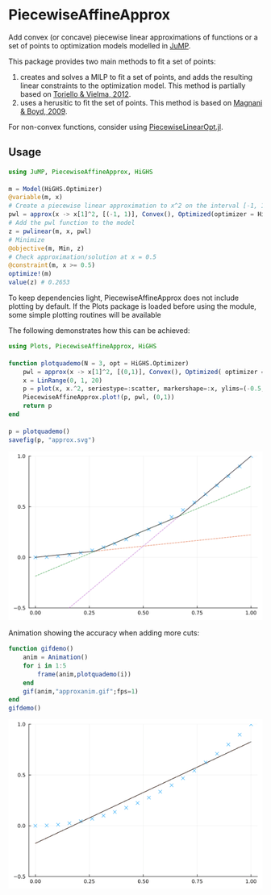 # PiecewiseAffineApprox

Add convex (or concave) piecewise linear approximations of functions or a set of points to optimization models modelled in [JuMP](https://jump.dev/). 

This package provides two main methods to fit a set of points: 

1. creates and solves a MILP to fit a set of points, and adds the resulting linear constraints to the optimization model. This method is partially based on [Toriello & Vielma, 2012](https://doi.org/10.1016/j.ejor.2011.12.030). 
2. uses a herusitic to fit the set of points. This method is based on [Magnani & Boyd, 2009](https://doi.org/10.1007/s11081-008-9045-3).

For non-convex functions, consider using [PiecewiseLinearOpt.jl](https://github.com/joehuchette/PiecewiseLinearOpt.jl).

## Usage

```julia
using JuMP, PiecewiseAffineApprox, HiGHS

m = Model(HiGHS.Optimizer)
@variable(m, x)
# Create a piecewise linear approximation to x^2 on the interval [-1, 1]
pwl = approx(x -> x[1]^2, [(-1, 1)], Convex(), Optimized(optimizer = HiGHS.Optimizer, planes=5))
# Add the pwl function to the model
z = pwlinear(m, x, pwl)
# Minimize
@objective(m, Min, z)
# Check approximation/solution at x = 0.5
@constraint(m, x >= 0.5)
optimize!(m)
value(z) # 0.2653
```

To keep dependencies light, PiecewiseAffineApprox does not include plotting by default. If the Plots package is loaded
before using the module, some simple plotting routines will be available

The following demonstrates how this can be achieved:

```julia
using Plots, PiecewiseAffineApprox, HiGHS

function plotquademo(N = 3, opt = HiGHS.Optimizer)
    pwl = approx(x -> x[1]^2, [(0,1)], Convex(), Optimized( optimizer = opt; planes=N))
    x = LinRange(0, 1, 20)
    p = plot(x, x.^2, seriestype=:scatter, markershape=:x, ylims=(-0.5,1))
    PiecewiseAffineApprox.plot!(p, pwl, (0,1))
    return p
end

p = plotquademo()
savefig(p, "approx.svg")
```
![](docs/approx.svg)

Animation showing the accuracy when adding more cuts:

```julia
function gifdemo()
    anim = Animation()
    for i in 1:5
        frame(anim,plotquademo(i))
    end
    gif(anim,"approxanim.gif";fps=1)
end
gifdemo()
```
![](docs/approxanim.gif)
